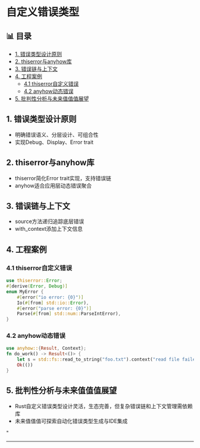 ﻿# 自定义错误类型


## 📊 目录

- [1. 错误类型设计原则](#1-错误类型设计原则)
- [2. thiserror与anyhow库](#2-thiserror与anyhow库)
- [3. 错误链与上下文](#3-错误链与上下文)
- [4. 工程案例](#4-工程案例)
  - [4.1 thiserror自定义错误](#41-thiserror自定义错误)
  - [4.2 anyhow动态错误](#42-anyhow动态错误)
- [5. 批判性分析与未来值值值展望](#5-批判性分析与未来值值值展望)


## 1. 错误类型设计原则

- 明确错误语义、分层设计、可组合性
- 实现Debug、Display、Error trait

## 2. thiserror与anyhow库

- thiserror简化Error trait实现，支持错误链
- anyhow适合应用层动态错误聚合

## 3. 错误链与上下文

- source方法递归追踪底层错误
- with_context添加上下文信息

## 4. 工程案例

### 4.1 thiserror自定义错误

```rust
use thiserror::Error;
#[derive(Error, Debug)]
enum MyError {
    #[error("io error: {0}")]
    Io(#[from] std::io::Error),
    #[error("parse error: {0}")]
    Parse(#[from] std::num::ParseIntError),
}
```

### 4.2 anyhow动态错误

```rust
use anyhow::{Result, Context};
fn do_work() -> Result<()> {
    let s = std::fs::read_to_string("foo.txt").context("read file failed")?;
    Ok(())
}
```

## 5. 批判性分析与未来值值值展望

- Rust自定义错误类型设计灵活，生态完善，但复杂错误链和上下文管理需依赖库
- 未来值值值可探索自动化错误类型生成与IDE集成

"

---
